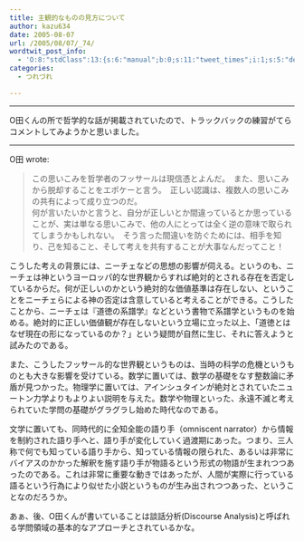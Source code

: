 ```yaml
---
title: 主観的なものの見方について
author: kazu634
date: 2005-08-07
url: /2005/08/07/_74/
wordtwit_post_info:
  - 'O:8:"stdClass":13:{s:6:"manual";b:0;s:11:"tweet_times";i:1;s:5:"delay";i:0;s:7:"enabled";i:1;s:10:"separation";s:2:"60";s:7:"version";s:3:"3.7";s:14:"tweet_template";b:0;s:6:"status";i:2;s:6:"result";a:0:{}s:13:"tweet_counter";i:2;s:13:"tweet_log_ids";a:1:{i:0;i:1919;}s:9:"hash_tags";a:0:{}s:8:"accounts";a:1:{i:0;s:7:"kazu634";}}'
categories:
  - つれづれ

---
```

<div class="section">
<hr />
  
<p>
    O田くんの所で哲学的な話が掲載されていたので、トラックバックの練習がてらコメントしてみようかと思いました。
</p>
  
<hr />
</p> 
  
<p>
    O田 wrote:
</p>
  
<p>
<blockquote>
      この思いこみを哲学者のフッサールは現信憑とよんだ。　また、思いこみから脱却することをエポケーと言う。　正しい認識は、複数人の思いこみの共有によって成り立つのだ。<br />何が言いたいかと言うと、自分が正しいとか間違っているとか思っていることが、実は単なる思いこみで、他の人にとっては全く逆の意味で取られてしまうかもしれない。　そう言った間違いを防ぐためには、相手を知り、己を知ること、そして考えを共有することが大事なんだってこと！ </p>
</blockquote>
    
<p>
      こうした考えの背景には、ニーチェなどの思想の影響が伺える。というのも、ニーチェは神というヨーロッパ的な世界観からすれば絶対的とされる存在を否定しているからだ。何が正しいのかという絶対的な価値基準は存在しない、ということをニーチェらによる神の否定は含意していると考えることができる。こうしたことから、ニーチェは『道徳の系譜学』などという書物で系譜学というものを始める。絶対的に正しい価値観が存在しないという立場に立った以上、「道徳とはなぜ現在の形になっているのか？」という疑問が自然に生じ、それに答えようと試みたのである。
</p>
</p></p> 
  
<p>
    また、こうしたフッサール的な世界観というものは、当時の科学の危機というものとも大きな影響を受けている。数学に置いては、数学の基礎をなす整数論に矛盾が見つかった。物理学に置いては、アインシュタインが絶対とされていたニュートン力学よりもよりよい説明を与えた。数学や物理といった、永遠不滅と考えられていた学問の基礎がグラグラし始めた時代なのである。
</p></p> 
  
<p>
    文学に置いても、同時代的に全知全能の語り手（omniscent narrator）から情報を制約された語り手へと、語り手が変化していく過渡期にあった。つまり、三人称で何でも知っている語り手から、知っている情報の限られた、あるいは非常にバイアスのかかった解釈を施す語り手が物語るという形式の物語が生まれつつあったのである。これは非常に重要な動きではあったが、人間が実際に行っている語るという行為により似せた小説というものが生み出されつつあった、ということなのだろうか。
</p></p> 
  
<p>
    あぁ、後、O田くんが書いていることは談話分析(Discourse Analysis)と呼ばれる学問領域の基本的なアプローチとされているかな。
</p>
</div>